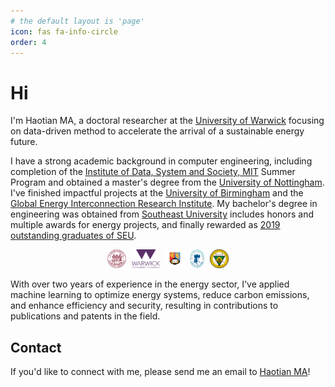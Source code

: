 ```yaml
---
# the default layout is 'page'
icon: fas fa-info-circle
order: 4
---
```


# Hi

I'm Haotian MA, a doctoral researcher at the [University of Warwick](https://warwick.ac.uk/) focusing on data-driven method to accelerate the arrival of a sustainable energy future.

I have a strong academic background in computer engineering, including completion of the [Institute of Data, System and Society, MIT](https://idss.mit.edu/) Summer Program and obtained a master's degree from the [University of Nottingham](https://www.nottingham.ac.uk/engineering/). I've finished impactful projects at the [University of Birmingham](https://www.birmingham.ac.uk/index.aspx) and the [Global Energy Interconnection Research Institute](https://geiri.eu/). My bachelor's degree in engineering was obtained from [Southeast University](https://www.seu.edu.cn/english/) includes honors and multiple awards for energy projects, and finally rewarded as <u>2019 outstanding graduates of SEU</u>. 

<div style="text-align: center; width: 100%;">
  <img src="/images/mit.webp" alt="MIT" style="width: auto; height: 30px; margin-right: 1%;" />
  <img src="/images/UoW.png" alt="UoW" style="width: auto; height: 30px; margin-right: 1%;" />
  <img src="/images/UoB.png" alt="UoB" style="width: auto; height: 30px; margin-right: 1%;" />
  <img src="/images/UoN.png" alt="UoN" style="width: auto; height: 30px; margin-right: 1%;" />
  <img src="/images/SEU.png" alt="SEU" style="width: auto; height: 30px;" />
</div>

With over two years of experience in the energy sector, I've applied machine learning to optimize energy systems, reduce carbon emissions, and enhance efficiency and security, resulting in contributions to publications and patents in the field.

## Contact

If you'd like to connect with me, please send me an email to [Haotian MA](mailto:Haotian-ma@outlook.com)!
